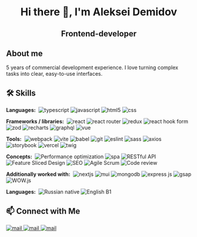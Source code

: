 <h1 align="center">Hi there 👋, I'm Aleksei Demidov</h1>

<h2 align="center">Frontend-developer</h2>

<h2>About me</h2>

<p>5 years of commercial development experience. I love turning complex tasks into clear, easy-to-use interfaces.</p>

<h2>🛠️ Skills</h2>
<p><b>Languages:</b>&nbsp; 
    <img src="https://img.shields.io/badge/TypeScript-3178c6?style=flat-square&logo=typescript&logoColor=fff" alt="typescript" />
    <img src="https://img.shields.io/badge/JavaScript-f7df1e?style=flat-square&logo=javascript&logoColor=000" alt="javascript" />
    <img src="https://img.shields.io/badge/HTML5-e34f26?style=flat-square&logo=html5&logoColor=fff" alt="html5" />
    <img src="https://img.shields.io/badge/CSS-663399?style=flat-square&logo=css&logoColor=fff" alt="css" />
</p>

<p><b>Frameworks / libraries:</b>&nbsp; 
    <img src="https://img.shields.io/badge/React-61dbfb?style=flat-square&logo=react&logoColor=000" alt="react" />
    <img src="https://img.shields.io/badge/React_Router-CA4245?style=flat-square&logo=reactrouter&logoColor=fff" alt="react router" />
    <img src="https://img.shields.io/badge/Redux-764ABC?style=flat-square&logo=redux&logoColor=fff" alt="redux" />
    <img src="https://img.shields.io/badge/React_Hook_Form-EC5990?style=flat-square&logo=reacthookform&logoColor=fff" alt="react hook form" />
    <img src="https://img.shields.io/badge/Zod-3E67B1?style=flat-square&logo=zod&logoColor=fff" alt="zod" />
    <img src="https://img.shields.io/badge/Recharts-FF6384?style=flat-square&logo=chartdotjs&logoColor=fff" alt="recharts" />
    <img src="https://img.shields.io/badge/GraphQL-E10098?style=flat-square&logo=graphql&logoColor=fff" alt="graphql" />
    <img src="https://img.shields.io/badge/Vue.js-4FC08D?style=flat-square&logo=vuedotjs&logoColor=fff" alt="vue" />
</p>

<p><b>Tools:</b>&nbsp; 
    <img src="https://img.shields.io/badge/Webpack-8DD6F9?style=flat-square&logo=webpack&logoColor=000" alt="webpack" />
    <img src="https://img.shields.io/badge/Vite-646CFF?style=flat-square&logo=vite&logoColor=fff" alt="vite" />
    <img src="https://img.shields.io/badge/Babel-F9DC3E?style=flat-square&logo=babel&logoColor=000" alt="babel" />
    <img src="https://img.shields.io/badge/Git-F05032?style=flat-square&logo=git&logoColor=fff" alt="git" />
    <img src="https://img.shields.io/badge/ESLint-4B32C3?style=flat-square&logo=eslint&logoColor=fff" alt="eslint" />
    <img src="https://img.shields.io/badge/Sass-CC6699?style=flat-square&logo=sass&logoColor=fff" alt="sass" />
    <img src="https://img.shields.io/badge/Axios-5A29E4?style=flat-square&logo=axios&logoColor=fff" alt="axios" />
    <img src="https://img.shields.io/badge/Storybook-FF4785?style=flat-square&logo=storybook&logoColor=fff" alt="storybook" />
    <img src="https://img.shields.io/badge/Vercel-000000?style=flat-square&logo=vercel&logoColor=fff" alt="vercel" />
    <img src="https://img.shields.io/badge/Twig-226622?style=flat-square&logoColor=fff" alt="twig" />
</p>

<p><b>Concepts:</b>&nbsp; 
    <img src="https://img.shields.io/badge/Performance_optimization-236?style=flat-square" alt="Performance optimization" />
    <img src="https://img.shields.io/badge/SPA-237?style=flat-square" alt="spa" />
    <img src="https://img.shields.io/badge/RESTful_API-238?style=flat-square" alt="RESTful API" />
    <img src="https://img.shields.io/badge/Feature_Sliced_Design-349?style=flat-square" alt="Feature Sliced Design" />
    <img src="https://img.shields.io/badge/SEO-34a?style=flat-square" alt="SEO" />
    <img src="https://img.shields.io/badge/Agile/Scrum-34b?style=flat-square" alt="Agile Scrum" />
    <img src="https://img.shields.io/badge/Code_review-34c?style=flat-square" alt="Code review" />
</p>

<p><b>Additionally worked with:</b>&nbsp; 
    <img src="https://img.shields.io/badge/Next.js-000000?style=flat-square&logo=nextdotjs&logoColor=fff" alt="nextjs" />
    <img src="https://img.shields.io/badge/MUI-007FFF?style=flat-square&logo=mui&logoColor=fff" alt="mui" />
    <img src="https://img.shields.io/badge/MongoDB-47A248?style=flat-square&logo=mongodb&logoColor=fff" alt="mongodb" />
    <img src="https://img.shields.io/badge/Express.js-778?style=flat-square&logo=express&logoColor=fff" alt="express js" />
    <img src="https://img.shields.io/badge/GSAP-0AE448?style=flat-square&logo=gsap&logoColor=fff" alt="gsap" />
    <img src="https://img.shields.io/badge/WOW.js-889?style=flat-square" alt="WOW.js" />
</p>

<p><b>Languages:</b>&nbsp; 
    <img src="https://img.shields.io/badge/Russian-native-ddf?style=flat-square&label=Russian&labelColor=335" alt="Russian native" />
    <img src="https://img.shields.io/badge/English-B1-ddf?style=flat-square&label=English&labelColor=335" alt="English B1" />
</p>

<h2>📫 Connect with Me</h2>
<p>
    <a href="mailto:dr.a.lekter@gmail.com"><img src="https://img.shields.io/badge/dr.a.lekter@gmail.com-EA4335?style=for-the-badge&logo=gmail&logoColor=fff" alt="mail" />
    </a><a href="https://www.linkedin.com/in/demalx/">
        <img src="https://img.shields.io/badge/LinkedIn-0077B5?style=for-the-badge&logo=inspire&logoColor=fff" alt="mail" />
    </a><a href="https://t.me/demalx">
        <img src="https://img.shields.io/badge/Telegram-26A5E4?style=for-the-badge&logo=telegram&logoColor=fff" alt="mail" />
    </a>
</p>